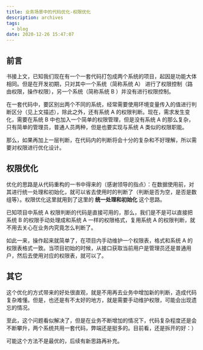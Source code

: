 ```yaml
---
title: 业务场景中的代码优化-权限优化
description: archives
tags: 
  - blog
date: 2020-12-26 15:47:07
---
```


## 前言

书接上文，已知我们现在有一个一套代码打包成两个系统的项目，起因是功能大体相同。但是在开发初期，只对其中一个系统（简称系统 A） 进行了权限控制（路由权限，操作权限），另一个系统（简称系统 B ）并没有进行权限控制。

在一套代码中，要区别出两个不同的系统，经常需要使用环境变量传入的值进行判断区分（见上文描述），除此之外，还有系统 A 的权限判断。现在，需求发生变化，需要在系统 B 中也加入一个简单的权限管理，但是没有系统 A 的那么复杂，只有简单的管理员，普通人员两种，但是也要实现与系统 A 类似的权限职能。

那么，如果再加上一层判断，在代码内的判断将会十分的复杂和不好理解，所以需要对权限进行优化设计。

## 权限优化

优化的思路是从代码重构的一书中得来的（感谢领导的指点）：在数据使用前，对其进行统一处理和初始化，就可以省去使用时的判断了（判断是否为空，是否是数组等）。权限优化这里就用到了这里的 **统一处理和初始化** 这个思路。

已知项目中系统 A 权限判断的代码是直接可用的，那么，我们是不是可以直接把系统 B 的权限手动处理成和系统 A 一样的权限格式，复用系统 A 的权限判断，就不用去关心在业务内究竟怎么判断了。

如此一来，操作起来就简单了，在项目内手动维护一个权限表，格式和系统 A 的权限表格式一致。当项目初始的时候，从接口获取当前用户是管理员还是普通用户，然后去使用对应的权限表，就可以了。

## 其它

这个优化的方式带来的好处很直观，就是不用再去业务中增加新的判断，造成代码复杂难懂。但是，也还是有不太好的地方，就是需要手动维护权限，可能会出现遗忘的情况。

至此，这个问题看似解决了，但是在业务不断增加的情况下，代码复杂程度还是会不断攀升，两个系统共用一套代码，弊端还是挺多的。目前看，还是拆开的好：）

可能这个方法不是最优的，后续有新思路再补充。
